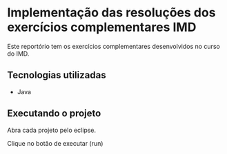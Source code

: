# Implementação das resoluções dos exercícios complementares IMD

Este reportório tem os exercícios complementares desenvolvidos no curso do IMD.

## Tecnologias utilizadas

- Java

## Executando o projeto

Abra cada projeto pelo eclipse.

Clique no botão de executar (run)